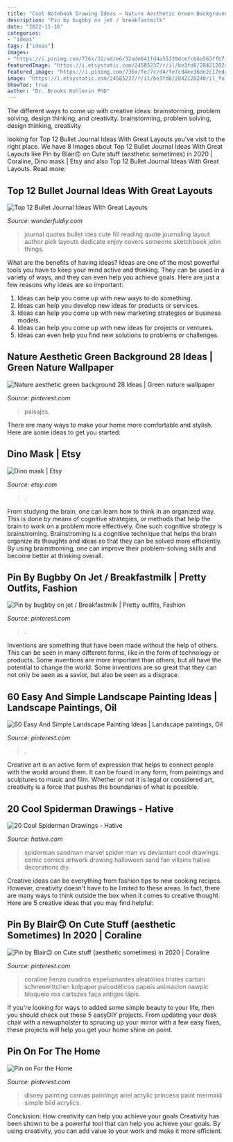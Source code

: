 ```yaml
---
title: "Cool Notebook Drawing Ideas ~ Nature Aesthetic Green Background 28 Ideas"
description: "Pin by bugbby on jet / breakfastmilk"
date: "2022-11-16"
categories:
- "ideas"
tags: ["ideas"]
images:
- "https://i.pinimg.com/736x/32/ad/e6/32ade641fd4a55339dcefcb6a563ffb7.jpg"
featuredImage: "https://i.etsystatic.com/24585237/r/il/be3fd8/2842120240/il_fullxfull.2842120240_e2rv.jpg"
featured_image: "https://i.pinimg.com/736x/fe/7c/d4/fe7cd4ee36de2c17eda03a015c412101.jpg"
image: "https://i.etsystatic.com/24585237/r/il/be3fd8/2842120240/il_fullxfull.2842120240_e2rv.jpg"
ShowToc: true
author: "Dr. Brooks Kshlerin PhD"
---
```



The different ways to come up with creative ideas: brainstorming, problem solving, design thinking, and creativity.
brainstorming, problem solving, design thinking, creativity

	

		
looking for Top 12 Bullet Journal Ideas With Great Layouts you've visit to the right place. We have 8 Images about Top 12 Bullet Journal Ideas With Great Layouts like Pin by Blair🙃 on Cute stuff (aesthetic sometimes) in 2020 | Coraline, Dino mask | Etsy and also Top 12 Bullet Journal Ideas With Great Layouts. Read more:
		
    
## Top 12 Bullet Journal Ideas With Great Layouts

<img loading=lazy src="https://cdn.wonderfuldiy.com/wp-content/uploads/2016/06/quote-page-765x1024.jpg" onerror="this.onerror=null;this.src='https://tse2.mm.bing.net/th?id=OIP.e8D-kvjslp_nvuW19_fbkQHaJ6&amp;pid=15.1';" alt="Top 12 Bullet Journal Ideas With Great Layouts">

_Source: wonderfuldiy.com_

>journal quotes bullet idea cute fill reading quote journaling layout author pick layouts dedicate enjoy covers someone sketchbook john things. 

	

What are the benefits of having ideas?
Ideas are one of the most powerful tools you have to keep your mind active and thinking. They can be used in a variety of ways, and they can even help you achieve goals. Here are just a few reasons why ideas are so important: 
1. Ideas can help you come up with new ways to do something.
2. Ideas can help you develop new ideas for products or services. 
3. Ideas can help you come up with new marketing strategies or business models. 
4. Ideas can help you come up with new ideas for projects or ventures. 
5. Ideas can even help you find new solutions to problems or challenges.

    
## Nature Aesthetic Green Background 28 Ideas | Green Nature Wallpaper

<img loading=lazy src="https://i.pinimg.com/736x/fe/7c/d4/fe7cd4ee36de2c17eda03a015c412101.jpg" onerror="this.onerror=null;this.src='https://tse3.mm.bing.net/th?id=OIP.GPrUJFO1TgfVUZbNN8dL6gAAAA&amp;pid=15.1';" alt="Nature aesthetic green background 28 Ideas | Green nature wallpaper">

_Source: pinterest.com_

>paisajes. 

	

There are many ways to make your home more comfortable and stylish. Here are some ideas to get you started: 

    
## Dino Mask | Etsy

<img loading=lazy src="https://i.etsystatic.com/24585237/r/il/be3fd8/2842120240/il_fullxfull.2842120240_e2rv.jpg" onerror="this.onerror=null;this.src='https://tse2.mm.bing.net/th?id=OIP.BKWUeF9DpaZE9NOdcBy9zgHaJ4&amp;pid=15.1';" alt="Dino mask | Etsy">

_Source: etsy.com_

>. 

	

From studying the brain, one can learn how to think in an organized way. This is done by means of cognitive strategies, or methods that help the brain to work on a problem more effectively. One such cognitive strategy is brainstroming. Brainstroming is a cognitive technique that helps the brain organize its thoughts and ideas so that they can be solved more efficiently. By using brainstroming, one can improve their problem-solving skills and become better at thinking overall.

    
## Pin By Bugbby On Jet / Breakfastmilk | Pretty Outfits, Fashion

<img loading=lazy src="https://i.pinimg.com/736x/95/75/62/957562e8e2f1333b19935c6513910d7e.jpg" onerror="this.onerror=null;this.src='https://tse2.mm.bing.net/th?id=OIP.c63KOpaYZpPh400YjeW9UAHaNL&amp;pid=15.1';" alt="Pin by bugbby on jet / Breakfastmilk | Pretty outfits, Fashion">

_Source: pinterest.com_

>. 

	

Inventions are something that have been made without the help of others. This can be seen in many different forms, like in the form of technology or products. Some inventions are more important than others, but all have the potential to change the world. Some inventions are so great that they can not only be seen as a savior, but also be seen as a disgrace.

    
## 60 Easy And Simple Landscape Painting Ideas | Landscape Paintings, Oil

<img loading=lazy src="https://i.pinimg.com/736x/6d/46/ed/6d46ed1ec2e4a71e5e2303865b68ad91.jpg" onerror="this.onerror=null;this.src='https://tse2.mm.bing.net/th?id=OIP.JVUVpyLYVS3JZywNHvZQjgHaPK&amp;pid=15.1';" alt="60 Easy And Simple Landscape Painting Ideas | Landscape paintings, Oil">

_Source: pinterest.com_

>. 

	

Creative art is an active form of expression that helps to connect people with the world around them. It can be found in any form, from paintings and sculptures to music and film. Whether or not it is legal or considered art, creativity is a force that pushes the boundaries of what is possible.

    
## 20 Cool Spiderman Drawings - Hative

<img loading=lazy src="https://hative.com/wp-content/uploads/2014/07/spiderman-drawings/10-spiderman-drawings.jpg" onerror="this.onerror=null;this.src='https://tse2.mm.bing.net/th?id=OIP.FZw-3YfbV509bX-MAGQLowHaLG&amp;pid=15.1';" alt="20 Cool Spiderman Drawings - Hative">

_Source: hative.com_

>spiderman sandman marvel spider man vs deviantart cool drawings comic comics artwork drawing halloween sand fan villains hative decorations diy. 

	

Creative ideas can be everything from fashion tips to new cooking recipes. However, creativity doesn't have to be limited to these areas. In fact, there are many ways to think outside the box when it comes to creative thought. Here are 5 creative ideas that you may find helpful:

    
## Pin By Blair🙃 On Cute Stuff (aesthetic Sometimes) In 2020 | Coraline

<img loading=lazy src="https://i.pinimg.com/736x/32/ad/e6/32ade641fd4a55339dcefcb6a563ffb7.jpg" onerror="this.onerror=null;this.src='https://tse3.mm.bing.net/th?id=OIP.aJn0YXmKs1sPRJiGelDVCQHaNR&amp;pid=15.1';" alt="Pin by Blair🙃 on Cute stuff (aesthetic sometimes) in 2020 | Coraline">

_Source: pinterest.com_

>coraline lienzo cuadros espeluznantes aleatórios tristes cartoni schneewittchen kolpaper psicodélicos papeis animacion nawpic bloqueio roa cartazes faça antigos lápis. 

	

If you're looking for ways to added some simple beauty to your life, then you should check out these 5 easyDIY projects. From updating your desk chair with a newupholster to sprucing up your mirror with a few easy fixes, these projects will help you get your home shine on point.

    
## Pin On For The Home

<img loading=lazy src="https://i.pinimg.com/736x/9c/ab/37/9cab37113c488941dd9c4ebd1404470c--ariel-canvas-painting-disney-painting-ideas-on-canvas.jpg" onerror="this.onerror=null;this.src='https://tse3.mm.bing.net/th?id=OIP.MIw0b2Hi0rBDeAxHv9hyAwHaJ3&amp;pid=15.1';" alt="Pin on For the Home">

_Source: pinterest.com_

>disney painting canvas paintings ariel acrylic princess paint mermaid simple bild acrylics. 

	

Conclusion: How creativity can help you achieve your goals
Creativity has been shown to be a powerful tool that can help you achieve your goals. By using creativity, you can add value to your work and make it more efficient.

